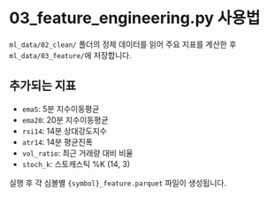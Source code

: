 # 03_feature_engineering.py 사용법

`ml_data/02_clean/` 폴더의 정제 데이터를 읽어 주요 지표를 계산한 후
`ml_data/03_feature/`에 저장합니다.

## 추가되는 지표
- `ema5`: 5분 지수이동평균
- `ema20`: 20분 지수이동평균
- `rsi14`: 14분 상대강도지수
- `atr14`: 14분 평균진폭
- `vol_ratio`: 최근 거래량 대비 비율
- `stoch_k`: 스토캐스틱 %K (14, 3)

실행 후 각 심볼별 `{symbol}_feature.parquet` 파일이 생성됩니다.
